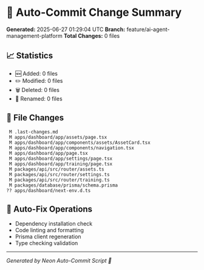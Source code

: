 # 🔄 Auto-Commit Change Summary

**Generated:** 2025-06-27 01:29:04 UTC
**Branch:** feature/ai-agent-management-platform
**Total Changes:** 0 files

## 📈 Statistics

- 🆕 Added: 0 files
- ✏️ Modified: 0 files
- 🗑️ Deleted: 0 files
- 🔄 Renamed: 0 files

## 📝 File Changes

```
 M .last-changes.md
 M apps/dashboard/app/assets/page.tsx
 M apps/dashboard/app/components/assets/AssetCard.tsx
 M apps/dashboard/app/components/navigation.tsx
 M apps/dashboard/app/page.tsx
 M apps/dashboard/app/settings/page.tsx
 M apps/dashboard/app/training/page.tsx
 M packages/api/src/router/assets.ts
 M packages/api/src/router/settings.ts
 M packages/api/src/router/training.ts
 M packages/database/prisma/schema.prisma
?? apps/dashboard/next-env.d.ts
```

## 🎯 Auto-Fix Operations

- Dependency installation check
- Code linting and formatting
- Prisma client regeneration
- Type checking validation

---

_Generated by Neon Auto-Commit Script 🤖_
